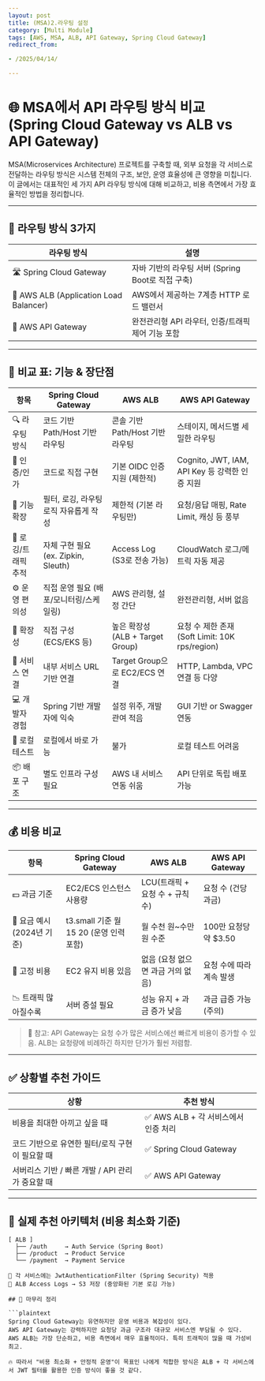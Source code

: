```yaml
---
layout: post
title: (MSA)2.라우팅 설정
category: [Multi Module]
tags: [AWS, MSA, ALB, API Gateway, Spring Cloud Gateway]
redirect_from:

- /2025/04/14/

---
```


# 🌐 MSA에서 API 라우팅 방식 비교 (Spring Cloud Gateway vs ALB vs API Gateway)

MSA(Microservices Architecture) 프로젝트를 구축할 때, 외부 요청을 각 서비스로 전달하는 라우팅 방식은 시스템 전체의 구조, 보안, 운영 효율성에 큰 영향을 미칩니다. 이 글에서는 대표적인 세 가지 API 라우팅 방식에 대해 비교하고, 비용 측면에서 가장 효율적인 방법을 정리합니다.

---


## 📌 라우팅 방식 3가지

| 라우팅 방식 | 설명 |
|-------------|------|
| 🛣️ Spring Cloud Gateway | 자바 기반의 라우팅 서버 (Spring Boot로 직접 구축) |
| 🧭 AWS ALB (Application Load Balancer) | AWS에서 제공하는 7계층 HTTP 로드 밸런서 |
| 🚪 AWS API Gateway | 완전관리형 API 라우터, 인증/트래픽 제어 기능 포함 |

---

## 🧠 비교 표: 기능 & 장단점

| 항목 | Spring Cloud Gateway | AWS ALB | AWS API Gateway |
|------|------------------------|----------|------------------|
| 🔍 라우팅 방식 | 코드 기반 Path/Host 기반 라우팅 | 콘솔 기반 Path/Host 기반 라우팅 | 스테이지, 메서드별 세밀한 라우팅 |
| 🔐 인증/인가 | 코드로 직접 구현 | 기본 OIDC 인증 지원 (제한적) | Cognito, JWT, IAM, API Key 등 강력한 인증 지원 |
| 🧰 기능 확장 | 필터, 로깅, 라우팅 로직 자유롭게 작성 | 제한적 (기본 라우팅만) | 요청/응답 매핑, Rate Limit, 캐싱 등 풍부 |
| 🔎 로깅/트래픽 추적 | 자체 구현 필요 (ex. Zipkin, Sleuth) | Access Log (S3로 전송 가능) | CloudWatch 로그/메트릭 자동 제공 |
| ⚙️ 운영 편의성 | 직접 운영 필요 (배포/모니터링/스케일링) | AWS 관리형, 설정 간단 | 완전관리형, 서버 없음 |
| 🧱 확장성 | 직접 구성 (ECS/EKS 등) | 높은 확장성 (ALB + Target Group) | 요청 수 제한 존재 (Soft Limit: 10K rps/region) |
| 📎 서비스 연결 | 내부 서비스 URL 기반 연결 | Target Group으로 EC2/ECS 연결 | HTTP, Lambda, VPC 연결 등 다양 |
| 💻 개발자 경험 | Spring 기반 개발자에 익숙 | 설정 위주, 개발 관여 적음 | GUI 기반 or Swagger 연동 |
| 🧾 로컬 테스트 | 로컬에서 바로 가능 | 불가 | 로컬 테스트 어려움 |
| 📦 배포 구조 | 별도 인프라 구성 필요 | AWS 내 서비스 연동 쉬움 | API 단위로 독립 배포 가능 |

---

## 💰 비용 비교

| 항목 | Spring Cloud Gateway | AWS ALB | AWS API Gateway |
|------|------------------------|----------|------------------|
| 💵 과금 기준 | EC2/ECS 인스턴스 사용량 | LCU(트래픽 + 요청 수 + 규칙 수) | 요청 수 (건당 과금) |
| 🔸 요금 예시 (2024년 기준) | t3.small 기준 월 $15~$20 (운영 인력 포함) | 월 수천 원~수만 원 수준 | 100만 요청당 약 $3.50 |
| 🧩 고정 비용 | EC2 유지 비용 있음 | 없음 (요청 없으면 과금 거의 없음) | 요청 수에 따라 계속 발생 |
| 📉 트래픽 많아질수록 | 서버 증설 필요 | 성능 유지 + 과금 증가 낮음 | 과금 급증 가능 (주의) |

> 📌 참고: API Gateway는 요청 수가 많은 서비스에선 빠르게 비용이 증가할 수 있음. ALB는 요청량에 비례하긴 하지만 단가가 훨씬 저렴함.

---

## ✅ 상황별 추천 가이드

| 상황 | 추천 방식 |
|------|------------|
| 비용을 최대한 아끼고 싶을 때 | ✅ AWS ALB + 각 서비스에서 인증 처리 |
| 코드 기반으로 유연한 필터/로직 구현이 필요할 때 | ✅ Spring Cloud Gateway |
| 서버리스 기반 / 빠른 개발 / API 관리가 중요할 때 | ✅ AWS API Gateway |

---

## 🧾 실제 추천 아키텍처 (비용 최소화 기준)

```plaintext
[ ALB ]
  ├── /auth     → Auth Service (Spring Boot)
  ├── /product  → Product Service
  └── /payment  → Payment Service

📌 각 서비스에는 JwtAuthenticationFilter (Spring Security) 적용  
📌 ALB Access Logs → S3 저장 (중앙화된 기본 로깅 가능)

## 🧠 마무리 정리

```plaintext
Spring Cloud Gateway는 유연하지만 운영 비용과 복잡성이 있다.
AWS API Gateway는 강력하지만 요청당 과금 구조라 대규모 서비스엔 부담될 수 있다.
AWS ALB는 가장 단순하고, 비용 측면에서 매우 효율적이다. 특히 트래픽이 많을 때 가성비 최고.

🔥 따라서 "비용 최소화 + 안정적 운영"이 목표인 나에게 적합한 방식은 ALB + 각 서비스에서 JWT 필터를 활용한 인증 방식이 좋을 것 같다.
```